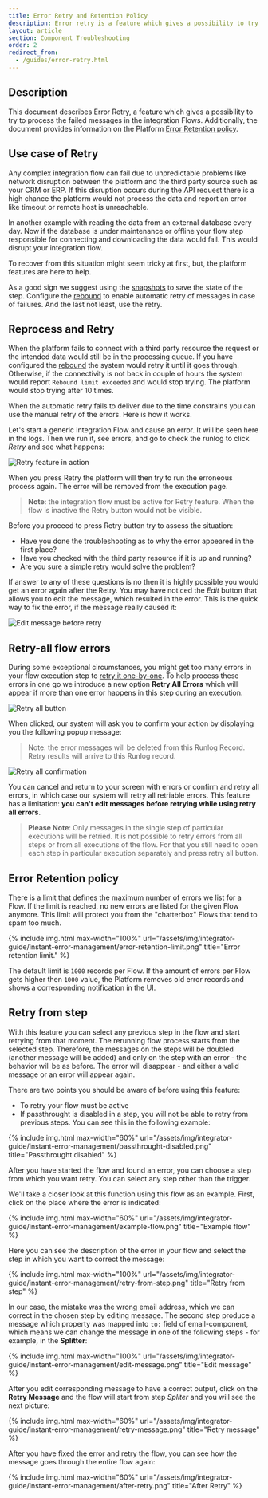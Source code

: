 ```yaml
---
title: Error Retry and Retention Policy
description: Error retry is a feature which gives a possibility to try to process the failed messages in the integration Flows.
layout: article
section: Component Troubleshooting
order: 2
redirect_from:
  - /guides/error-retry.html
---
```


## Description

This document describes Error Retry, a feature which gives a possibility to try to process the failed messages in the integration Flows. Additionally, the document provides information on the Platform [Error Retention policy](#error-retention-policy).

## Use case of Retry

Any complex integration flow can fail due to unpredictable problems like network
disruption between the platform and the third party source such as your CRM or ERP.
If this disruption occurs during the API request there is a high chance the platform
would not process the data and report an error like timeout or remote host is unreachable.

In another example with reading the data from an external database every day. Now if
the database is under maintenance or offline your flow step responsible for
connecting and downloading the data would fail. This would disrupt your integration flow.

To recover from this situation might seem tricky at first, but, the platform
features are here to help.

As a good sign we suggest using the [snapshots](/guides/using-snapshots) to save the state of
the step. Configure the [rebound](/getting-started/rebound) to enable automatic retry
of messages in case of failures. And the last not least, use the retry.


## Reprocess and Retry

When the platform fails to connect with a third party resource the request or the
intended data would still be in the processing queue. If you have configured the
[rebound](/getting-started/rebound) the system would retry it until it goes through.
Otherwise, if the connectivity is not back in couple of hours the system would
report `Rebound limit exceeded` and would stop trying. The platform would stop
trying after 10 times.

When the automatic retry fails to deliver due to the time constrains you can
use the manual retry of the errors. Here is how it works.

Let's start a generic integration Flow and cause an error. It will
be seen here in the logs. Then we run it, see errors, and go to check the runlog
to click *Retry* and see what happens:

![Retry feature in action](/assets/img/integrator-guide/instant-error-management/edit-retry-error.gif)

When you press Retry the platform will then try to run the erroneous process again.
The error will be removed from the execution page.

> **Note**: the integration flow must be active for Retry feature. When the flow is
> inactive the Retry button would not be visible.

Before you proceed to press Retry button try to assess the situation:

*   Have you done the troubleshooting as to why the error appeared in the first place?
*   Have you checked with the third party resource if it is up and running?
*   Are you sure a simple retry would solve the problem?

If answer to any of these questions is no then it is highly possible you would get
an error again after the Retry. You may have noticed the *Edit* button that allows you to edit the message, which resulted in the error. This is the quick way to fix the error, if the message really caused it:

![Edit message before retry](/assets/img/integrator-guide/instant-error-management/edit-error.gif)


## Retry-all flow errors

During some exceptional circumstances, you might get too many errors in your flow
execution step to [retry it one-by-one](#reprocess-and-retry). To help
process these errors in one go we introduce a new option **Retry All Errors** which
will appear if more than one error happens in this step during an execution.

![Retry all button](/assets/img/integrator-guide/instant-error-management/retry-all-errors.png)

When clicked, our system will ask you to confirm your action by displaying you
the following popup message:

> Note: the error messages will be deleted from this Runlog Record. Retry results will arrive to this Runlog record.

![Retry all confirmation](/assets/img/integrator-guide/instant-error-management/retry-all-errors-confirmation.png)

You can cancel and return to your screen with errors or confirm and retry all
errors, in which case our system will retry all retriable errors. This feature
has a limitation: **you can't edit messages before retrying while using retry all errors**.

> **Please Note**: Only messages in the single step of particular executions will be retried. It is
> not possible to retry errors from all steps or from all executions of the flow. For that you still
> need to open each step in particular execution separately and press retry all button.

## Error Retention policy

There is a limit that defines the maximum number of errors we list for a Flow.
If the limit is reached, no new errors are listed for the given Flow anymore.
This limit will protect you from the "chatterbox" Flows that tend to spam too much.

{% include img.html max-width="100%" url="/assets/img/integrator-guide/instant-error-management/error-retention-limit.png" title="Error retention limit." %}

The default limit is `1000` records per Flow. If the amount of errors per
Flow gets higher then `1000` value, the Platform removes old error records and
shows a corresponding notification in the UI.

## Retry from step

With this feature you can select any previous step in the flow and start retrying from that moment. The rerunning flow process starts from the selected step. Therefore, the messages on the steps will be doubled (another message will be added) and only on the step with an error - the behavior will be as before. The error will disappear - and either a valid message or an error will appear again.

There are two points you should be aware of before using this feature:

* To retry your flow must be active
* If passthrought is disabled in a step, you will not be able to retry from previous steps. You can see this in the following example:

{% include img.html max-width="60%" url="/assets/img/integrator-guide/instant-error-management/passthrought-disabled.png" title="Passthrought disabled" %}

After you have started the flow and found an error, you can choose a step from which you want retry. You can select any step other than the trigger.

We'll take a closer look at this function using this flow as an example. First, click on the place where the error is indicated:

{% include img.html max-width="60%" url="/assets/img/integrator-guide/instant-error-management/example-flow.png" title="Example flow" %}

Here you can see the description of the error in your flow and select the step in which you want to correct the message:

{% include img.html max-width="100%" url="/assets/img/integrator-guide/instant-error-management/retry-from-step.png" title="Retry from step" %}

In our case, the mistake was the wrong email address, which we can correct in the chosen step by editing message. The second step produce a message which property was mapped into `to:` field of email-component, which means we can change the message in one of the following steps - for example, in the **Splitter**:

{% include img.html max-width="100%" url="/assets/img/integrator-guide/instant-error-management/edit-message.png" title="Edit message" %}

After you edit corresponding message to have a correct output, click on the **Retry Message** and the flow will start from step *Spliter* and you will see the next picture:

{% include img.html max-width="60%" url="/assets/img/integrator-guide/instant-error-management/retry-message.png" title="Retry message" %}

After you have fixed the error and retry the flow, you can see how the message goes through the entire flow again:

{% include img.html max-width="60%" url="/assets/img/integrator-guide/instant-error-management/after-retry.png" title="After Retry" %}
